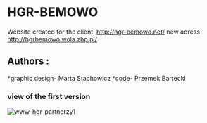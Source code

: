 # HGR-BEMOWO
Website created for the client. ~~http://hgr-bemowo.net/~~ new adress http://hgrbemowo.wola.zhp.pl/

## Authors :
*graphic design- Marta Stachowicz
*code- Przemek Bartecki

### view of the first version

![www-hgr-partnerzy1](https://user-images.githubusercontent.com/28408790/36394868-8bde3c8a-15b6-11e8-977a-eca1d03cde21.jpg)
